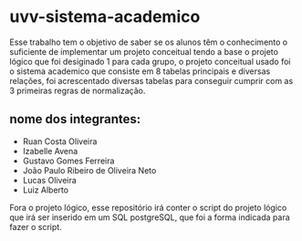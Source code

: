 # uvv-sistema-academico

 Esse trabalho tem o objetivo de saber se os alunos têm o conhecimento o suficiente de implementar um projeto conceitual tendo a base o projeto lógico que foi desiginado 1 para cada grupo, o projeto conceitual usado foi o sistema academico que consiste em 8 tabelas principais e diversas relações, foi acrescentado diversas tabelas para conseguir cumprir com as 3 primeiras regras de normalização.

## nome dos integrantes:
* Ruan Costa Oliveira
* Izabelle Avena
* Gustavo Gomes Ferreira
* João Paulo Ribeiro de Oliveira Neto
* Lucas Oliveira 
* Luiz Alberto

Fora o projeto lógico, esse repositório irá conter o script do projeto lógico que irá ser inserido em um SQL postgreSQL, que foi a forma indicada para fazer o script.
